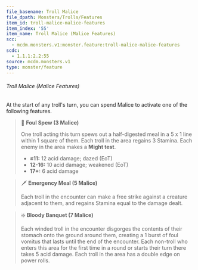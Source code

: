 ```yaml
---
file_basename: Troll Malice
file_dpath: Monsters/Trolls/Features
item_id: troll-malice-malice-features
item_index: '55'
item_name: Troll Malice (Malice Features)
scc:
  - mcdm.monsters.v1:monster.feature:troll-malice-malice-features
scdc:
  - 1.1.1:2.2:55
source: mcdm.monsters.v1
type: monster/feature
---
```


###### Troll Malice (Malice Features)

At the start of any troll's turn, you can spend Malice to activate one of the following features.

> 🔳 **Foul Spew (3 Malice)**
>
> One troll acting this turn spews out a half-digested meal in a 5 x 1 line within 1 square of them. Each troll in the area regains 3 Stamina. Each enemy in the area makes a **Might test**.
>
> - **≤11:** 12 acid damage; dazed (EoT)
> - **12-16:** 10 acid damage; weakened (EoT)
> - **17+:** 6 acid damage

> 🗡 **Emergency Meal (5 Malice)**
>
> Each troll in the encounter can make a free strike against a creature adjacent to them, and regains Stamina equal to the damage dealt.

> ❇️ **Bloody Banquet (7 Malice)**
>
> Each winded troll in the encounter disgorges the contents of their stomach onto the ground around them, creating a 1 burst of foul vomitus that lasts until the end of the encounter. Each non-troll who enters this area for the first time in a round or starts their turn there takes 5 acid damage. Each troll in the area has a double edge on power rolls.
